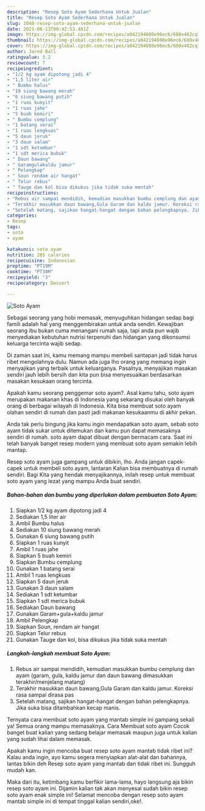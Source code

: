 ```yaml
---
description: "Resep Soto Ayam Sederhana Untuk Jualan"
title: "Resep Soto Ayam Sederhana Untuk Jualan"
slug: 1048-resep-soto-ayam-sederhana-untuk-jualan
date: 2021-06-13T00:42:53.481Z
image: https://img-global.cpcdn.com/recipes/a042194080e96ec6/680x482cq70/soto-ayam-foto-resep-utama.jpg
thumbnail: https://img-global.cpcdn.com/recipes/a042194080e96ec6/680x482cq70/soto-ayam-foto-resep-utama.jpg
cover: https://img-global.cpcdn.com/recipes/a042194080e96ec6/680x482cq70/soto-ayam-foto-resep-utama.jpg
author: Jared Ball
ratingvalue: 3.2
reviewcount: 7
recipeingredient:
- "1/2 kg ayam dipotong jadi 4"
- "1,5 liter air"
- " Bumbu halus"
- "10 siung bawang merah"
- "6 siung bawang putih"
- "1 ruas kunyit"
- "1 ruas jahe"
- "5 buah kemiri"
- " Bumbu cemplung"
- "1 batang serai"
- "1 ruas lengkuas"
- "5 daun jeruk"
- "3 daun salam"
- "1 sdt ketumbar"
- "1 sdt merica bubuk"
- " Daun bawang"
- " Garamgulakaldu jamur"
- " Pelengkap"
- " Soun rendam air hangat"
- " Telur rebus"
- " Tauge dan kol bisa dikukus jika tidak suka mentah"
recipeinstructions:
- "Rebus air sampai mendidih, kemudian masukkan bumbu cemplung dan ayam (garam, gula, kaldu jamur dan daun bawang dimasukkan terakhir/menjelang matang)"
- "Terakhir masukkan daun bawang,Gula Garam dan kaldu jamur. Koreksi rasa sampai dirasa pas"
- "Setelah matang, sajikan hangat-hangat dengan bahan pelengkapnya. Jika suka bisa ditambahkan kecap manis."
categories:
- Resep
tags:
- soto
- ayam

katakunci: soto ayam 
nutrition: 285 calories
recipecuisine: Indonesian
preptime: "PT19M"
cooktime: "PT30M"
recipeyield: "3"
recipecategory: Dessert

---
```



![Soto Ayam](https://img-global.cpcdn.com/recipes/a042194080e96ec6/680x482cq70/soto-ayam-foto-resep-utama.jpg)

Sebagai seorang yang hobi memasak, menyuguhkan hidangan sedap bagi famili adalah hal yang menggembirakan untuk anda sendiri. Kewajiban seorang ibu bukan cuma menangani rumah saja, tapi anda pun wajib menyediakan kebutuhan nutrisi terpenuhi dan hidangan yang dikonsumsi keluarga tercinta wajib sedap.

Di zaman  saat ini, kamu memang mampu membeli santapan jadi tidak harus ribet mengolahnya dulu. Namun ada juga lho orang yang memang ingin menyajikan yang terbaik untuk keluarganya. Pasalnya, menyajikan masakan sendiri jauh lebih bersih dan kita pun bisa menyesuaikan berdasarkan masakan kesukaan orang tercinta. 



Apakah kamu seorang penggemar soto ayam?. Asal kamu tahu, soto ayam merupakan makanan khas di Indonesia yang sekarang disukai oleh banyak orang di berbagai wilayah di Indonesia. Kita bisa membuat soto ayam olahan sendiri di rumah dan pasti jadi makanan kesukaanmu di akhir pekan.

Anda tak perlu bingung jika kamu ingin mendapatkan soto ayam, sebab soto ayam tidak sukar untuk ditemukan dan kamu pun dapat memasaknya sendiri di rumah. soto ayam dapat dibuat dengan bermacam cara. Saat ini telah banyak banget resep modern yang membuat soto ayam semakin lebih mantap.

Resep soto ayam juga gampang untuk dibikin, lho. Anda jangan capek-capek untuk membeli soto ayam, lantaran Kalian bisa membuatnya di rumah sendiri. Bagi Kita yang hendak menyajikannya, inilah resep untuk membuat soto ayam yang lezat yang mampu Anda buat sendiri.

<!--inarticleads1-->

##### Bahan-bahan dan bumbu yang diperlukan dalam pembuatan Soto Ayam:

1. Siapkan 1/2 kg ayam dipotong jadi 4
1. Sediakan 1,5 liter air
1. Ambil  Bumbu halus
1. Sediakan 10 siung bawang merah
1. Gunakan 6 siung bawang putih
1. Siapkan 1 ruas kunyit
1. Ambil 1 ruas jahe
1. Siapkan 5 buah kemiri
1. Siapkan  Bumbu cemplung
1. Gunakan 1 batang serai
1. Ambil 1 ruas lengkuas
1. Siapkan 5 daun jeruk
1. Gunakan 3 daun salam
1. Sediakan 1 sdt ketumbar
1. Siapkan 1 sdt merica bubuk
1. Sediakan  Daun bawang
1. Gunakan  Garam+gula+kaldu jamur
1. Ambil  Pelengkap
1. Siapkan  Soun, rendam air hangat
1. Siapkan  Telur rebus
1. Gunakan  Tauge dan kol, bisa dikukus jika tidak suka mentah




<!--inarticleads2-->

##### Langkah-langkah membuat Soto Ayam:

1. Rebus air sampai mendidih, kemudian masukkan bumbu cemplung dan ayam (garam, gula, kaldu jamur dan daun bawang dimasukkan terakhir/menjelang matang)
1. Terakhir masukkan daun bawang,Gula Garam dan kaldu jamur. Koreksi rasa sampai dirasa pas
1. Setelah matang, sajikan hangat-hangat dengan bahan pelengkapnya. Jika suka bisa ditambahkan kecap manis.




Ternyata cara membuat soto ayam yang mantab simple ini gampang sekali ya! Semua orang mampu memasaknya. Cara Membuat soto ayam Cocok banget buat kalian yang sedang belajar memasak maupun juga untuk kalian yang sudah lihai dalam memasak.

Apakah kamu ingin mencoba buat resep soto ayam mantab tidak ribet ini? Kalau anda ingin, ayo kamu segera menyiapkan alat-alat dan bahannya, lantas bikin deh Resep soto ayam yang mantab dan tidak ribet ini. Sungguh mudah kan. 

Maka dari itu, ketimbang kamu berfikir lama-lama, hayo langsung aja bikin resep soto ayam ini. Dijamin kalian tak akan menyesal sudah bikin resep soto ayam enak simple ini! Selamat mencoba dengan resep soto ayam mantab simple ini di tempat tinggal kalian sendiri,oke!.

